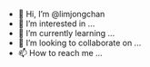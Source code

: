 - 👋 Hi, I’m @limjongchan
- 👀 I’m interested in ...
- 🌱 I’m currently learning ...
- 💞️ I’m looking to collaborate on ...
- 📫 How to reach me ...

<!---
limjongchan/limjongchan is a ✨ special ✨ repository because its `README.md` (this file) appears on your GitHub profile.
You can click the Preview link to take a look at your changes.
--->
